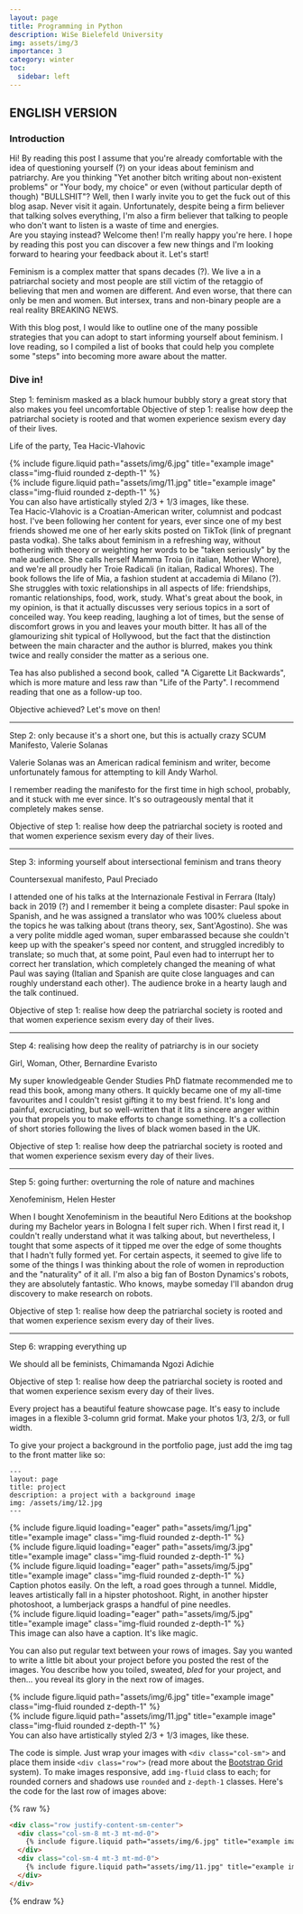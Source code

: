 ```yaml
---
layout: page
title: Programming in Python
description: WiSe Bielefeld University
img: assets/img/3
importance: 3
category: winter
toc:
  sidebar: left
---
```


## ENGLISH VERSION

### Introduction
Hi! By reading this post I assume that you're already comfortable with the idea of questioning yourself (?) on your ideas about feminism and patriarchy. 
Are you thinking "Yet another bitch writing about non-existent problems" or "Your body, my choice" or even (without particular depth of though) "BULLSHIT"? Well, then I warly invite you to get the fuck out of this blog asap. Never visit it again. 
Unfortunately, despite being a firm believer that talking solves everything, I'm also a firm believer that talking to people who don't want to listen is a waste of time and energies.  
Are you staying instead? Welcome then! I'm really happy you're here. I hope by reading this post you can discover a few new things and I'm looking forward to hearing your feedback about it. Let's start!

Feminism is a complex matter that spans decades (?). We live a in a patriarchal society and most people are still victim of the retaggio of believing that men and women are different. And even worse, that there can only be men and women. But intersex, trans and non-binary people are a real reality BREAKING NEWS.

With this blog post, I would like to outline one of the many possible strategies that you can adopt to start informing yourself about feminism. I love reading, so I compiled a list of books that could help you complete some "steps" into becoming more aware about the matter.

### Dive in!

Step 1: feminism masked as a black humour bubbly story
a great story that also makes you feel uncomfortable
Objective of step 1: realise how deep the patriarchal society is rooted and that women experience sexism every day of their lives.


Life of the party, Tea Hacic-Vlahovic
<div class="row justify-content-sm-center">
    <div class="col-sm-8 mt-3 mt-md-0">
        {% include figure.liquid path="assets/img/6.jpg" title="example image" class="img-fluid rounded z-depth-1" %}
    </div>
    <div class="col-sm-4 mt-3 mt-md-0">
        {% include figure.liquid path="assets/img/11.jpg" title="example image" class="img-fluid rounded z-depth-1" %}
    </div>
</div>
<div class="caption">
    You can also have artistically styled 2/3 + 1/3 images, like these.
</div>
Tea Hacic-Vlahovic is a Croatian-American writer, columnist and podcast host. I've been following her content for years, ever since one of my best friends showed me one of her early skits posted on TikTok (link of pregnant pasta vodka). She talks about feminism in a refreshing way, without bothering with theory or weighting her words to be "taken seriously" by the male audience. She calls herself Mamma Troia (in italian, Mother Whore), and we're all proudly her Troie Radicali (in italian, Radical Whores). 
The book follows the life of Mia, a fashion student at accademia di Milano (?). She struggles with toxic relationships in all aspects of life: friendships, romantic relationships, food, work, study. 
What's great about the book, in my opinion, is that it actually discusses very serious topics in a sort of conceiled way. You keep reading, laughing a lot of times, but the sense of discomfort grows in you and leaves your mouth bitter.
It has all of the glamourizing shit typical of Hollywood, but the fact that the distinction between the main character and the author is blurred, makes you think twice and really consider the matter as a serious one.

Tea has also published a second book, called "A Cigarette Lit Backwards", which is more mature and less raw than "Life of the Party". I recommend reading that one as a follow-up too.

Objective achieved? Let's move on then! 

----------------------------------------------------------------------------

Step 2: only because it's a short one, but this is actually crazy
SCUM Manifesto, Valerie Solanas

Valerie Solanas was an American radical feminism and writer, become unfortunately famous for attempting to kill Andy Warhol.

I remember reading the manifesto for the first time in high school, probably, and it stuck with me ever since. It's so outrageously mental that it completely makes sense.

Objective of step 1: realise how deep the patriarchal society is rooted and that women experience sexism every day of their lives.


----------------------------------------------------------------------------

Step 3: informing yourself about intersectional feminism and trans theory

Countersexual manifesto, Paul Preciado

I attended one of his talks at the Internazionale Festival in Ferrara (Italy) back in 2019 (?) and I remember it being a complete disaster: Paul spoke in Spanish, and he was assigned a translator who was 100% clueless about the topics he was talking about (trans theory, sex, Sant'Agostino). She was a very polite middle aged woman, super embarassed because she couldn't keep up with the speaker's speed nor content, and struggled incredibly to translate; so much that, at some point, Paul even had to interrupt her to correct her translation, which completely changed the meaning of what Paul was saying (Italian and Spanish are quite close languages and can roughly understand each other). The audience broke in a hearty laugh and the talk continued. 

Objective of step 1: realise how deep the patriarchal society is rooted and that women experience sexism every day of their lives.


----------------------------------------------------------------------------

Step 4: realising how deep the reality of patriarchy is in our society

Girl, Woman, Other, Bernardine Evaristo

My super knowledgeable Gender Studies PhD flatmate recommended me to read this book, among many others. It quickly became one of my all-time favourites and I couldn't resist gifting it to my best friend. It's long and painful, excruciating, but so well-written that it lits a sincere anger within you that propels you to make efforts to change something.
It's a collection of short stories following the lives of black women based in the UK.

Objective of step 1: realise how deep the patriarchal society is rooted and that women experience sexism every day of their lives.


----------------------------------------------------------------------------

Step 5: going further: overturning the role of nature and machines

Xenofeminism, Helen Hester

When I bought Xenofeminism in the beautiful Nero Editions at the bookshop during my Bachelor years in Bologna I felt super rich. When I first read it, I couldn't really understand what it was talking about, but nevertheless, I tought that some aspects of it tipped me over the edge of some thoughts that I hadn't fully formed yet. For certain aspects, it seemed to give life to some of the things I was thinking about the role of women in reproduction and the "naturality" of it all.
I'm also a big fan of Boston Dynamics's robots, they are absolutely fantastic. Who knows, maybe someday I'll abandon drug discovery to make research on robots.

Objective of step 1: realise how deep the patriarchal society is rooted and that women experience sexism every day of their lives.


----------------------------------------------------------------------------

Step 6: wrapping everything up

We should all be feminists, Chimamanda Ngozi Adichie


Objective of step 1: realise how deep the patriarchal society is rooted and that women experience sexism every day of their lives.



Every project has a beautiful feature showcase page.
It's easy to include images in a flexible 3-column grid format.
Make your photos 1/3, 2/3, or full width.

To give your project a background in the portfolio page, just add the img tag to the front matter like so:

    ---
    layout: page
    title: project
    description: a project with a background image
    img: /assets/img/12.jpg
    ---

<div class="row">
    <div class="col-sm mt-3 mt-md-0">
        {% include figure.liquid loading="eager" path="assets/img/1.jpg" title="example image" class="img-fluid rounded z-depth-1" %}
    </div>
    <div class="col-sm mt-3 mt-md-0">
        {% include figure.liquid loading="eager" path="assets/img/3.jpg" title="example image" class="img-fluid rounded z-depth-1" %}
    </div>
    <div class="col-sm mt-3 mt-md-0">
        {% include figure.liquid loading="eager" path="assets/img/5.jpg" title="example image" class="img-fluid rounded z-depth-1" %}
    </div>
</div>
<div class="caption">
    Caption photos easily. On the left, a road goes through a tunnel. Middle, leaves artistically fall in a hipster photoshoot. Right, in another hipster photoshoot, a lumberjack grasps a handful of pine needles.
</div>
<div class="row">
    <div class="col-sm mt-3 mt-md-0">
        {% include figure.liquid loading="eager" path="assets/img/5.jpg" title="example image" class="img-fluid rounded z-depth-1" %}
    </div>
</div>
<div class="caption">
    This image can also have a caption. It's like magic.
</div>

You can also put regular text between your rows of images.
Say you wanted to write a little bit about your project before you posted the rest of the images.
You describe how you toiled, sweated, _bled_ for your project, and then... you reveal its glory in the next row of images.

<div class="row justify-content-sm-center">
    <div class="col-sm-8 mt-3 mt-md-0">
        {% include figure.liquid path="assets/img/6.jpg" title="example image" class="img-fluid rounded z-depth-1" %}
    </div>
    <div class="col-sm-4 mt-3 mt-md-0">
        {% include figure.liquid path="assets/img/11.jpg" title="example image" class="img-fluid rounded z-depth-1" %}
    </div>
</div>
<div class="caption">
    You can also have artistically styled 2/3 + 1/3 images, like these.
</div>

The code is simple.
Just wrap your images with `<div class="col-sm">` and place them inside `<div class="row">` (read more about the <a href="https://getbootstrap.com/docs/4.4/layout/grid/">Bootstrap Grid</a> system).
To make images responsive, add `img-fluid` class to each; for rounded corners and shadows use `rounded` and `z-depth-1` classes.
Here's the code for the last row of images above:

{% raw %}

```html
<div class="row justify-content-sm-center">
  <div class="col-sm-8 mt-3 mt-md-0">
    {% include figure.liquid path="assets/img/6.jpg" title="example image" class="img-fluid rounded z-depth-1" %}
  </div>
  <div class="col-sm-4 mt-3 mt-md-0">
    {% include figure.liquid path="assets/img/11.jpg" title="example image" class="img-fluid rounded z-depth-1" %}
  </div>
</div>
```

{% endraw %}
